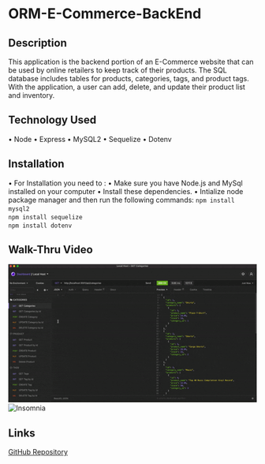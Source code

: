 # ORM-E-Commerce-BackEnd

## Description

This application is the backend portion of an E-Commerce website that can be used by online retailers to keep track of their products. The SQL database includes tables for products, categories, tags, and product tags. With the application, a user can add, delete, and update their product list and inventory.

## Technology Used

• Node
• Express
• MySQL2
• Sequelize
• Dotenv


## Installation

• For Installation you need to :
        • Make sure you have Node.js and MySql installed on your computer
        • Install these dependencies.
        • Intialize node package manager and then run the following commands: 
            `npm install mysql2`   
            `npm install sequelize`   
            `npm install dotenv` 


## Walk-Thru Video 
![Creating Database](./assets/ezgif.com-gif-maker.gif)
![Insomnia](./assets/Insomnia.gif)

## Links

[GitHub Repository](https://github.com/princessmoss/ORM-E-Commerce-BackEnd)